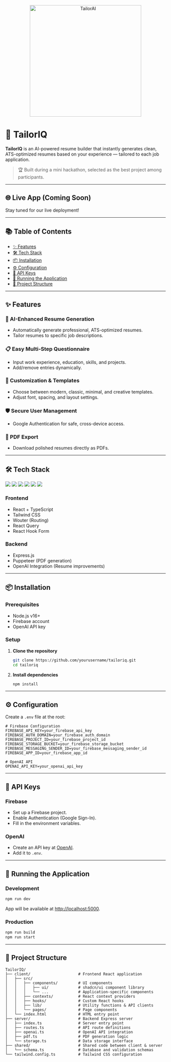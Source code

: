 <p align="center">
  <img src="https://github.com/user-attachments/assets/91faa122-90c6-49a5-9798-b264758e95c2" alt="TailorAI" width="350"/>
</p>

# 🧵 TailorIQ

**TailorIQ** is an AI-powered resume builder that instantly generates clean, ATS-optimized resumes based on your experience — tailored to each job application.
> 🏆 Built during a mini hackathon, selected as the best project among participants.

---

## 🌐 Live App (Coming Soon)

Stay tuned for our live deployment!

---

## 📚 Table of Contents

- [✨ Features](#-features)
- [🛠️ Tech Stack](#-tech-stack)
- [📦 Installation](#-installation)
- [⚙️ Configuration](#-configuration)
- [🔑 API Keys](#-api-keys)
- [🚀 Running the Application](#-running-the-application)
- [📁 Project Structure](#-project-structure)

---

## ✨ Features

### 🧬 AI-Enhanced Resume Generation
- Automatically generate professional, ATS-optimized resumes.
- Tailor resumes to specific job descriptions.

### 📋 Easy Multi-Step Questionnaire
- Input work experience, education, skills, and projects.
- Add/remove entries dynamically.

### 🎨 Customization & Templates
- Choose between modern, classic, minimal, and creative templates.
- Adjust font, spacing, and layout settings.

### 🛡️ Secure User Management
- Google Authentication for safe, cross-device access.

### 📄 PDF Export
- Download polished resumes directly as PDFs.

---

## 🛠️ Tech Stack

<p align="left">
  <img src="https://img.shields.io/badge/React-61DAFB?style=for-the-badge&logo=react&logoColor=black"/>
  <img src="https://img.shields.io/badge/TypeScript-3178C6?style=for-the-badge&logo=typescript&logoColor=white"/>
  <img src="https://img.shields.io/badge/Tailwind_CSS-06B6D4?style=for-the-badge&logo=tailwindcss&logoColor=white"/>
  <img src="https://img.shields.io/badge/Firebase-FFCA28?style=for-the-badge&logo=firebase&logoColor=black"/>
  <img src="https://img.shields.io/badge/OpenAI-412991?style=for-the-badge&logo=openai&logoColor=white"/>
  <img src="https://img.shields.io/badge/Puppeteer-40B5A4?style=for-the-badge&logo=puppeteer&logoColor=white"/>
</p>

### Frontend
- React + TypeScript
- Tailwind CSS
- Wouter (Routing)
- React Query
- React Hook Form

### Backend
- Express.js
- Puppeteer (PDF generation)
- OpenAI Integration (Resume improvements)

---

## 📦 Installation

### Prerequisites
- Node.js v16+
- Firebase account
- OpenAI API key

### Setup

1. **Clone the repository**
   ```bash
   git clone https://github.com/yourusername/tailoriq.git
   cd tailoriq
   ```

2. **Install dependencies**
   ```bash
   npm install
   ```

---

## ⚙️ Configuration

Create a `.env` file at the root:

```env
# Firebase Configuration
FIREBASE_API_KEY=your_firebase_api_key
FIREBASE_AUTH_DOMAIN=your_firebase_auth_domain
FIREBASE_PROJECT_ID=your_firebase_project_id
FIREBASE_STORAGE_BUCKET=your_firebase_storage_bucket
FIREBASE_MESSAGING_SENDER_ID=your_firebase_messaging_sender_id
FIREBASE_APP_ID=your_firebase_app_id

# OpenAI API
OPENAI_API_KEY=your_openai_api_key
```

---

## 🔑 API Keys

### Firebase
- Set up a Firebase project.
- Enable Authentication (Google Sign-In).
- Fill in the environment variables.

### OpenAI
- Create an API key at [OpenAI](https://platform.openai.com/).
- Add it to `.env`.

---

## 🚀 Running the Application

### Development
```bash
npm run dev
```
App will be available at [http://localhost:5000](http://localhost:5000).

### Production
```bash
npm run build
npm run start
```

---

## 📁 Project Structure

```
TailorIQ/
├── client/                     # Frontend React application
│   ├── src/
│   │   ├── components/         # UI components 
│   │   │   ├── ui/             # shadcn/ui component library
│   │   │   └── ...             # Application-specific components
│   │   ├── contexts/           # React context providers
│   │   ├── hooks/              # Custom React hooks
│   │   ├── lib/                # Utility functions & API clients
│   │   └── pages/              # Page components
│   └── index.html              # HTML entry point
├── server/                     # Backend Express server
│   ├── index.ts                # Server entry point
│   ├── routes.ts               # API route definitions
│   ├── openai.ts               # OpenAI API integration
│   ├── pdf.ts                  # PDF generation logic
│   └── storage.ts              # Data storage interface
├── shared/                     # Shared code between client & server
│   └── schema.ts               # Database and validation schemas
└── tailwind.config.ts          # Tailwind CSS configuration
```

